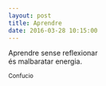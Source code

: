 ```yaml
---
layout: post
title: Aprendre
date: 2016-03-28 10:15:00
---
```


Aprendre sense reflexionar<br />
és malbaratar energia.

<small>Confucio</small>
